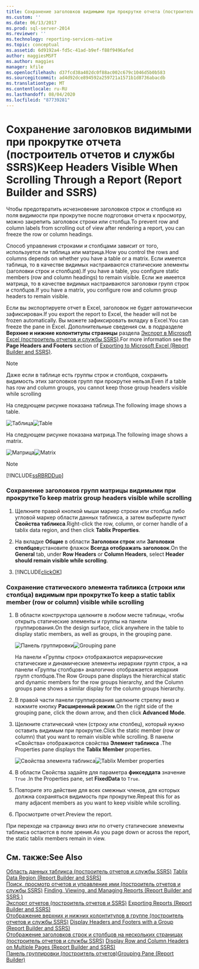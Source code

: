 ```yaml
---
title: Сохранение заголовков видимыми при прокрутке отчета (построитель отчетов и службы SSRS) | Документы Майкрософт
ms.custom: ''
ms.date: 06/13/2017
ms.prod: sql-server-2014
ms.reviewer: ''
ms.technology: reporting-services-native
ms.topic: conceptual
ms.assetid: 6d9192a4-fd5c-41ad-b9ef-f88f9496afed
author: maggiesMSFT
ms.author: maggies
manager: kfile
ms.openlocfilehash: d37fcd38a402dc0f88ac002c679c1046d5b0b583
ms.sourcegitcommit: ad4d92dce894592a259721a1571b1d8736abacdb
ms.translationtype: MT
ms.contentlocale: ru-RU
ms.lasthandoff: 08/04/2020
ms.locfileid: "87739281"
---
```

# <a name="keep-headers-visible-when-scrolling-through-a-report-report-builder-and-ssrs"></a><span data-ttu-id="773e2-102">Сохранение заголовков видимыми при прокрутке отчета (построитель отчетов и службы SSRS)</span><span class="sxs-lookup"><span data-stu-id="773e2-102">Keep Headers Visible When Scrolling Through a Report (Report Builder and SSRS)</span></span>
  <span data-ttu-id="773e2-103">Чтобы предотвратить исчезновение заголовков строк и столбцов из поля видимости при прокрутке после подготовки отчета к просмотру, можно закрепить заголовок строки или столбца.</span><span class="sxs-lookup"><span data-stu-id="773e2-103">To prevent row and column labels from scrolling out of view after rendering a report, you can freeze the row or column headings.</span></span>  
  
 <span data-ttu-id="773e2-104">Способ управления строками и столбцами зависит от того, используется ли таблица или матрица.</span><span class="sxs-lookup"><span data-stu-id="773e2-104">How you control the rows and columns depends on whether you have a table or a matrix.</span></span> <span data-ttu-id="773e2-105">Если имеется таблица, то в качестве видимых настраиваются статические элементы (заголовки строк и столбцов).</span><span class="sxs-lookup"><span data-stu-id="773e2-105">If you have a table, you configure static members (row and column headings) to remain visible.</span></span> <span data-ttu-id="773e2-106">Если же имеется матрица, то в качестве видимых настраиваются заголовки групп строк и столбцов.</span><span class="sxs-lookup"><span data-stu-id="773e2-106">If you have a matrix, you configure row and column group headers to remain visible.</span></span>  
  
 <span data-ttu-id="773e2-107">Если вы экспортируете отчет в Excel, заголовок не будет автоматически зафиксирован.</span><span class="sxs-lookup"><span data-stu-id="773e2-107">If you export the report to Excel, the header will not be frozen automatically.</span></span> <span data-ttu-id="773e2-108">Вы можете зафиксировать вкладку в Excel.</span><span class="sxs-lookup"><span data-stu-id="773e2-108">You can freeze the pane in Excel.</span></span> <span data-ttu-id="773e2-109">Дополнительные сведения см. в подразделе **Верхние и нижние колонтитулы страницы** раздела [Экспорт в Microsoft Excel (построитель отчетов и службы SSRS)](../report-builder/exporting-to-microsoft-excel-report-builder-and-ssrs.md).</span><span class="sxs-lookup"><span data-stu-id="773e2-109">For more information see the **Page Headers and Footers** section of [Exporting to Microsoft Excel &#40;Report Builder and SSRS&#41;](../report-builder/exporting-to-microsoft-excel-report-builder-and-ssrs.md).</span></span>  
  
> [!NOTE]  
>  <span data-ttu-id="773e2-110">Даже если в таблице есть группы строк и столбцов, сохранить видимость этих заголовков групп при прокрутке нельзя.</span><span class="sxs-lookup"><span data-stu-id="773e2-110">Even if a table has row and column groups, you cannot keep those group headers visible while scrolling</span></span>  
  
 <span data-ttu-id="773e2-111">На следующем рисунке показана таблица.</span><span class="sxs-lookup"><span data-stu-id="773e2-111">The following image shows a table.</span></span>  
  
 <span data-ttu-id="773e2-112">![Таблица](../media/table.png "Таблица")</span><span class="sxs-lookup"><span data-stu-id="773e2-112">![Table](../media/table.png "Table")</span></span>  
  
 <span data-ttu-id="773e2-113">На следующем рисунке показана матрица.</span><span class="sxs-lookup"><span data-stu-id="773e2-113">The following image shows a matrix.</span></span>  
  
 <span data-ttu-id="773e2-114">![Матрица](../media/matrix.png "Матрица")</span><span class="sxs-lookup"><span data-stu-id="773e2-114">![Matrix](../media/matrix.png "Matrix")</span></span>  
  
> [!NOTE]  
>  [!INCLUDE[ssRBRDDup](../../includes/ssrbrddup-md.md)]  
  
### <a name="to-keep-matrix-group-headers-visible-while-scrolling"></a><span data-ttu-id="773e2-115">Сохранение заголовков групп матрицы видимыми при прокрутке</span><span class="sxs-lookup"><span data-stu-id="773e2-115">To keep matrix group headers visible while scrolling</span></span>  
  
1.  <span data-ttu-id="773e2-116">Щелкните правой кнопкой мыши маркер строки или столбца либо угловой маркер области данных табликса, а затем выберите пункт **Свойства табликса**.</span><span class="sxs-lookup"><span data-stu-id="773e2-116">Right-click the row, column, or corner handle of a tablix data region, and then click **Tablix Properties**.</span></span>  
  
2.  <span data-ttu-id="773e2-117">На вкладке **Общие** в области **Заголовки строк** или **Заголовки столбцов**установите флажок **Всегда отображать заголовок**.</span><span class="sxs-lookup"><span data-stu-id="773e2-117">On the **General** tab, under **Row Headers** or **Column Headers**, select **Header should remain visible while scrolling**.</span></span>  
  
3.  [!INCLUDE[clickOK](../../includes/clickok-md.md)]  
  
### <a name="to-keep-a-static-tablix-member-row-or-column-visible-while-scrolling"></a><span data-ttu-id="773e2-118">Сохранение статического элемента табликса (строки или столбца) видимым при прокрутке</span><span class="sxs-lookup"><span data-stu-id="773e2-118">To keep a static tablix member (row or column) visible while scrolling</span></span>  
  
1.  <span data-ttu-id="773e2-119">В области конструктора щелкните в любом месте таблицы, чтобы открыть статические элементы и группы на панели группирования.</span><span class="sxs-lookup"><span data-stu-id="773e2-119">On the design surface, click anywhere in the table to display static members, as well as groups, in the grouping pane.</span></span>  
  
     <span data-ttu-id="773e2-120">![Панель группировки](../media/grouppane-updated.png "Панель группировки")</span><span class="sxs-lookup"><span data-stu-id="773e2-120">![Grouping pane](../media/grouppane-updated.png "Grouping pane")</span></span>  
  
     <span data-ttu-id="773e2-121">На панели «Группы строк» отображаются иерархические статические и динамические элементы иерархии групп строк, а на панели «Группы столбцов» аналогично отображается иерархия групп столбцов.</span><span class="sxs-lookup"><span data-stu-id="773e2-121">The Row Groups pane displays the hierarchical static and dynamic members for the row groups hierarchy, and the Column groups pane shows a similar display for the column groups hierarchy.</span></span>  
  
2.  <span data-ttu-id="773e2-122">В правой части панели группирования щелкните стрелку вниз и нажмите кнопку **Расширенный режим**.</span><span class="sxs-lookup"><span data-stu-id="773e2-122">On the right side of the grouping pane, click the down arrow, and then click **Advanced Mode**.</span></span>  
  
3.  <span data-ttu-id="773e2-123">Щелкните статический член (строку или столбец), который нужно оставить видимым при прокрутке.</span><span class="sxs-lookup"><span data-stu-id="773e2-123">Click the static member (row or column) that you want to remain visible while scrolling.</span></span> <span data-ttu-id="773e2-124">В панели «Свойства» отображаются свойства **Элемент табликса** .</span><span class="sxs-lookup"><span data-stu-id="773e2-124">The Properties pane displays the **Tablix Member** properties.</span></span>  
  
     <span data-ttu-id="773e2-125">![Свойства элемента табликса](../media/grouppane-tablixmember-updated.png "Свойства элемента табликса")</span><span class="sxs-lookup"><span data-stu-id="773e2-125">![Tablix Member properties](../media/grouppane-tablixmember-updated.png "Tablix Member properties")</span></span>  
  
4.  <span data-ttu-id="773e2-126">В области Свойства задайте для параметра **фикседдата** значение `True` .</span><span class="sxs-lookup"><span data-stu-id="773e2-126">In the Properties pane, set **FixedData** to `True`.</span></span>  
  
5.  <span data-ttu-id="773e2-127">Повторите это действие для всех смежных членов, для которых должна сохраняться видимость при прокрутке.</span><span class="sxs-lookup"><span data-stu-id="773e2-127">Repeat this for as many adjacent members as you want to keep visible while scrolling.</span></span>  
  
6.  <span data-ttu-id="773e2-128">Просмотрите отчет.</span><span class="sxs-lookup"><span data-stu-id="773e2-128">Preview the report.</span></span>  
  
 <span data-ttu-id="773e2-129">При переходе на страницу вниз или по отчету статические элементы табликса остаются в поле зрения.</span><span class="sxs-lookup"><span data-stu-id="773e2-129">As you page down or across the report, the static tablix members remain in view.</span></span>  
  
## <a name="see-also"></a><span data-ttu-id="773e2-130">См. также:</span><span class="sxs-lookup"><span data-stu-id="773e2-130">See Also</span></span>  
 <span data-ttu-id="773e2-131">[Область данных табликса (построитель отчетов и службы SSRS)](../tablix-data-region-report-builder-and-ssrs.md) </span><span class="sxs-lookup"><span data-stu-id="773e2-131">[Tablix Data Region &#40;Report Builder and SSRS&#41;](../tablix-data-region-report-builder-and-ssrs.md) </span></span>  
 <span data-ttu-id="773e2-132">[Поиск, просмотр отчетов и управление ими (построитель отчетов и службы SSRS)](../report-builder/finding-viewing-and-managing-reports-report-builder-and-ssrs.md) </span><span class="sxs-lookup"><span data-stu-id="773e2-132">[Finding, Viewing, and Managing Reports &#40;Report Builder and SSRS &#41;](../report-builder/finding-viewing-and-managing-reports-report-builder-and-ssrs.md) </span></span>  
 <span data-ttu-id="773e2-133">[Экспорт отчетов &#40;построитель отчетов и SSRS&#41;](../report-builder/export-reports-report-builder-and-ssrs.md) </span><span class="sxs-lookup"><span data-stu-id="773e2-133">[Exporting Reports &#40;Report Builder and SSRS&#41;](../report-builder/export-reports-report-builder-and-ssrs.md) </span></span>  
 <span data-ttu-id="773e2-134">[Отображение верхних и нижних колонтитулов в группе (построитель отчетов и службы SSRS)](display-headers-and-footers-with-a-group-report-builder-and-ssrs.md) </span><span class="sxs-lookup"><span data-stu-id="773e2-134">[Display Headers and Footers with a Group &#40;Report Builder and SSRS&#41;](display-headers-and-footers-with-a-group-report-builder-and-ssrs.md) </span></span>  
 <span data-ttu-id="773e2-135">[Отображение заголовков строк и столбцов на нескольких страницах (построитель отчетов и службы SSRS)](display-row-and-column-headers-on-multiple-pages-report-builder-and-ssrs.md) </span><span class="sxs-lookup"><span data-stu-id="773e2-135">[Display Row and Column Headers on Multiple Pages &#40;Report Builder and SSRS&#41;](display-row-and-column-headers-on-multiple-pages-report-builder-and-ssrs.md) </span></span>  
 [<span data-ttu-id="773e2-136">Панель группировки (построитель отчетов)</span><span class="sxs-lookup"><span data-stu-id="773e2-136">Grouping Pane &#40;Report Builder&#41;</span></span>](grouping-pane-report-builder.md)  
  
  
